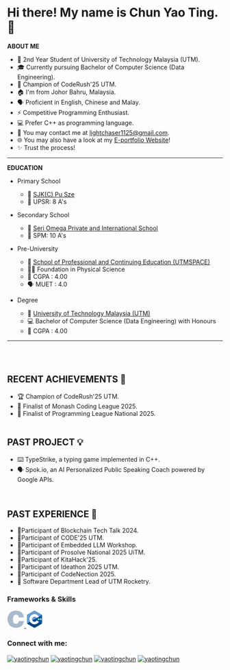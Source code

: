 # **Hi there! My name is Chun Yao Ting. 👋**

**ABOUT ME**
- 🏫 2nd Year Student of University of Technology Malaysia (UTM). 
- 🎓 Currently pursuing Bachelor of Computer Science (Data Engineering). 
- 🥇 Champion of CodeRush'25 UTM.
- 🏠 I'm from Johor Bahru, Malaysia.
- 🗣 Proficient in English, Chinese and Malay.
- ⚡ Competitive Programming Enthusiast.
- 💻 Prefer C++ as programming language.
- 📧 You may contact me at [lightchaser1125@gmail.com](mailto:lightchaser1125@gmail.com).
- 🌐 You may also have a look at my [E-portfolio Website](https://yaotingchun.github.io/)!
- ✨ Trust the process! 

***

**EDUCATION**
* Primary School
  - 📍 [SJK(C) Pu Sze](https://www.facebook.com/sjkcpuszeskudai) 
  - 📝 UPSR: 8 A's

* Secondary School
  - 📍 [Seri Omega Private and International School](https://www.seriomega.edu.my/)
  - 📝 SPM: 10 A's

* Pre-University
  - 📍 [School of Professional and Continuing Education (UTMSPACE)](https://utmspace.edu.my/)
  - 👨‍🎓 Foundation in Physical Science
  - 📝 CGPA : 4.00
  - 🗣️ MUET : 4.0
 
* Degree
  - 📍 [University of Technology Malaysia (UTM)](https://www.utm.my/)
  - 💻 Bachelor of Computer Science (Data Engineering) with Honours
  - 📝 CGPA : 4.00

***

<br><br>
## RECENT ACHIEVEMENTS 🥇
- 🏆 Champion of CodeRush'25 UTM.
- 🌟 Finalist of Monash Coding League 2025.
- 🌟 Finalist of Programming League National 2025.
<br><br>

## PAST PROJECT 💡
- ⌨️ TypeStrike, a typing game implemented in C++.
- 🗣️ Spok.io, an AI Personalized Public Speaking Coach powered by Google APIs.
<br>

## PAST EXPERIENCE 💼
- 🌟Participant of Blockchain Tech Talk 2024.
- 🌟Participant of CODE'25 UTM.
- 🌟Participant of Embedded LLM Workshop.
- 🌟Participant of Prosolve National 2025 UiTM.
- 🌟Participant of KitaHack'25.
- 🌟Participant of Ideathon 2025 UTM.
- 🌟Participant of CodeNection 2025.
- 🚀 Software Department Lead of UTM Rocketry.

<h3 align="left">Frameworks & Skills</h3>
<p align="left"> <a href="https://www.cprogramming.com/" target="_blank" rel="noreferrer"> <img src="https://raw.githubusercontent.com/devicons/devicon/master/icons/c/c-original.svg" alt="c" width="40" height="40"/> </a> <a href="https://www.w3schools.com/cpp/" target="_blank" rel="noreferrer"> <img src="https://raw.githubusercontent.com/devicons/devicon/master/icons/cplusplus/cplusplus-original.svg" alt="cplusplus" width="40" height="40"/> </a> </p>

<h3 align="left">Connect with me:</h3>
<p align="left">

<a href="https://github.com/yaotingchun" target="blank"><img align="center" src="https://raw.githubusercontent.com/rahuldkjain/github-profile-readme-generator/master/src/images/icons/Social/github.svg" alt="yaotingchun" height="40" width="40" /></a>
<a href="https://www.linkedin.com/in/yao-ting-chun-793405347/" target="blank"><img align="center" src="https://raw.githubusercontent.com/rahuldkjain/github-profile-readme-generator/master/src/images/icons/Social/linked-in-alt.svg" alt="yaotingchun" height="40" width="40" /></a>
<a href="https://instagram.com/y.ting_25" target="blank"><img align="center" src="https://raw.githubusercontent.com/rahuldkjain/github-profile-readme-generator/master/src/images/icons/Social/instagram.svg" alt="yaotingchun" height="40" width="40" /></a>
<a href="https://codeforces.com/profile/TehOLimauAis" target="blank"><img align="center" src="https://raw.githubusercontent.com/rahuldkjain/github-profile-readme-generator/master/src/images/icons/Social/codeforces.svg" alt="yaotingchun" height="40" width="40" /></a>
</p>
